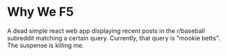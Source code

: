 # Why We F5

A dead simple react web app displaying recent posts in the r/baseball subreddit matching a certain query.
Currently, that query is "mookie betts". The suspense is killing me.
